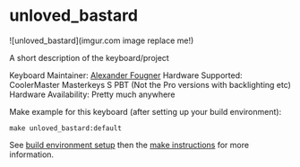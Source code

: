 # unloved_bastard

![unloved_bastard](imgur.com image replace me!)

A short description of the keyboard/project

Keyboard Maintainer: [Alexander Fougner](https://github.com/fougner)
Hardware Supported: CoolerMaster Masterkeys S PBT (Not the Pro versions with backlighting etc)
Hardware Availability: Pretty much anywhere

Make example for this keyboard (after setting up your build environment):

    make unloved_bastard:default

See [build environment setup](https://docs.qmk.fm/build_environment_setup.html) then the [make instructions](https://docs.qmk.fm/make_instructions.html) for more information.
